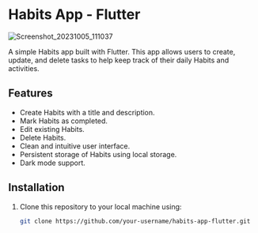 # Habits App - Flutter

![Screenshot_20231005_111037](https://github.com/Meizzosama/Todo-App/assets/100303780/86622ae6-f27d-4222-9705-e1162a64276e)


A simple Habits app built with Flutter. This app allows users to create, update, and delete tasks to help keep track of their daily Habits and activities.

## Features

- Create Habits with a title and description.
- Mark Habits as completed.
- Edit existing Habits.
- Delete Habits.
- Clean and intuitive user interface.
- Persistent storage of Habits using local storage.
- Dark mode support.

## Installation

1. Clone this repository to your local machine using:

   ```bash
   git clone https://github.com/your-username/habits-app-flutter.git
